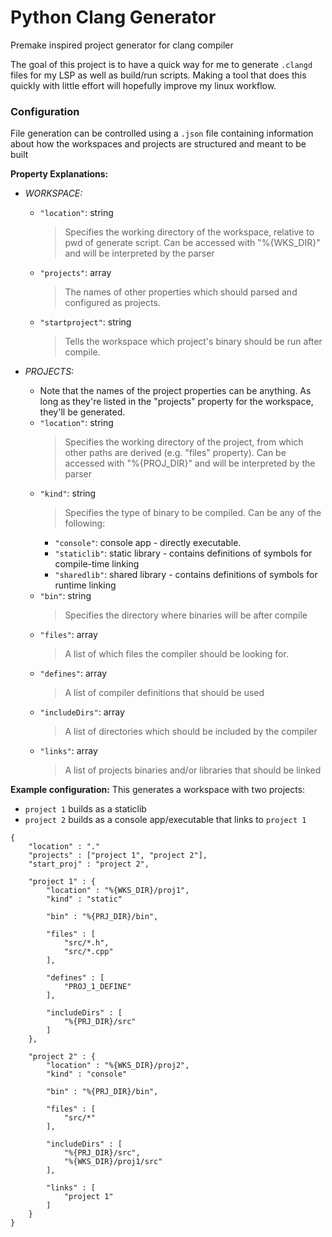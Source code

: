# Python Clang Generator

Premake inspired project generator for clang compiler

The goal of this project is to have a quick way for me to generate `.clangd` files for my LSP as well as build/run scripts.
Making a tool that does this quickly with little effort will hopefully improve my linux workflow.

### Configuration

File generation can be controlled using a `.json` file containing information about how the workspaces and projects are structured and meant to be built

**Property Explanations:**
*   _WORKSPACE:_
    *   `"location"`: string
        >   Specifies the working directory of the workspace, relative to pwd of generate script. Can be accessed with "%{WKS_DIR}" and will be interpreted by the parser
    *   `"projects"`: array
        >   The names of other properties which should parsed and configured as projects.
    *   `"startproject"`: string
        >   Tells the workspace which project's binary should be run after compile.
        
*   _PROJECTS:_
    *   Note that the names of the project properties can be anything. As long as they're listed in the "projects" property for the workspace, they'll be generated.
    *   `"location"`: string
        >   Specifies the working directory of the project, from which other paths are derived (e.g. "files" property). Can be accessed with "%{PROJ_DIR}" and will be interpreted by the parser
    *   `"kind"`: string
        >   Specifies the type of binary to be compiled. Can be any of the following:
        *   `"console"`: console app - directly executable.
        *   `"staticlib"`: static library - contains definitions of symbols for compile-time linking
        *   `"sharedlib"`: shared library - contains definitions of symbols for runtime linking
    *   `"bin"`: string
        >   Specifies the directory where binaries will be after compile
    *   `"files"`: array
        >   A list of which files the compiler should be looking for.
    *   `"defines"`: array
        >   A list of compiler definitions that should be used
    *   `"includeDirs"`: array
        >   A list of directories which should be included by the compiler
    *   `"links"`: array
        >   A list of projects binaries and/or libraries that should be linked

**Example configuration:**
This generates a workspace with two projects:
*   `project 1` builds as a staticlib
*   `project 2` builds as a console app/executable that links to `project 1`

```
{
    "location" : "."
    "projects" : ["project 1", "project 2"],
    "start_proj" : "project 2",
    
    "project 1" : {
        "location" : "%{WKS_DIR}/proj1",
        "kind" : "static"
        
        "bin" : "%{PRJ_DIR}/bin",
        
        "files" : [
            "src/*.h",
            "src/*.cpp"
        ],
        
        "defines" : [
            "PROJ_1_DEFINE"
        ],
        
        "includeDirs" : [
            "%{PRJ_DIR}/src"
        ]
    },
    
    "project 2" : {
        "location" : "%{WKS_DIR}/proj2",
        "kind" : "console"
        
        "bin" : "%{PRJ_DIR}/bin",
        
        "files" : [
            "src/*"
        ],
        
        "includeDirs" : [
            "%{PRJ_DIR}/src",
            "%{WKS_DIR}/proj1/src"
        ],
        
        "links" : [
            "project 1"
        ]
    }
}
```

